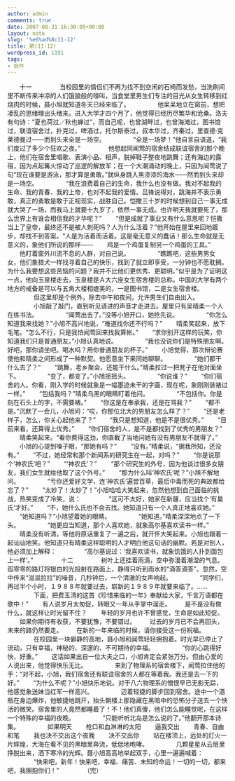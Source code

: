 ```yaml
---
author: admin
comments: true
date: 2007-08-31 16:30:09+00:00
layout: note
slug: '%e6%ad%8c11-12'
title: 歌(11-12)
wordpress_id: 1191
tags:
- 旧作
---
```


　　十一
　　
　　当校园里的情侣们不再为找不到空闲的石椅而发愁，当洗刷间里不断传来冲凉的人们饿狼般的嚎叫，当食堂里男生们专注的目光从女生转移到红烧肉的时候，聂小旭就知道冬天已经来临了。
　　
　　他呆呆地立在窗前，想把凌乱的思绪理出头绪来。进入大学才四个月了，他觉得已经历尽繁华和沧桑。洛夫有句诗：“夏也荷过／秋也蝉过”，而自己呢，也曾湖畔过，也曾海滩过，图书馆过，联谊宿舍过，扑克过，啤酒过，托尔斯泰过，叔本华过，齐秦过，里查德·克莱德曼过——而到头来全是一场空。
　　
　　“全是一场梦！”他自言自语道，“我们度过了多少个狂欢之夜。”
　　
　　他想起同闻莺的宿舍结成联谊宿舍的那个晚上，他们在宿舍里唱歌、表演小品、相声，脱掉鞋子整夜地跳舞；还有海边的露宿，因为点起篝火惊动了巡逻的解放军；在一个大潮涌动的晚上，只因为闻莺说了句“现在谁要是游泳，那才算是勇敢。”就纵身跳入黑漆漆的海水——然而到头来却是一场空。
　　
　　“我在浪费着自己的生命，我什么也没有做。我对不起我的生命、我的青春、我的上帝，也对不起我的爱情。吕锋说得对，跳海并不表示勇敢，真正的勇敢是敢于正视现实，战胜自己。恺撒三十岁的时候想到自己一事无成就大哭了一场，而我马上就要十九岁了，依然一事无成。也许明天我就要死了，那么世界上有谁会相信我的才华呢？”
　　“但是成就了事业又有什么意思呢？恺撒当上了皇帝，最终还不是被人刺死吗？人为什么活着？”他开始在屋里来回地踱步，却找不到答案。“人是为活着而活着。这是毫无意义的蠢话！那么生命就是无意义的，象他们所说的那样——
　　鸡是一个鸡蛋复制另一个鸡蛋的工具。”
　　他盯着窗外川流不息的人群，对自己说。
　　
　　“瞧瞧吧，这些男男女女，他们象猎犬一样找寻着自己的快乐，找到了就立即享受，一分钟也不愿耽搁。为什么我要想这些苦恼的问题？我并不比他们更优秀、更聪明。”似乎是为了证明这一点，他向玉泉楼走去，玉泉楼是Ａ大六座女生宿舍楼的总称。中国的大学有两个地方的戒备是可以与五角大楼相媲美的，一是图书馆，二是女生宿舍楼。
　　
　　但这里却是个例外，除去中午和夜间，允许男生们自由出入。
　　
　　小旭敲了敲门，直到听见请进的声音才走进去。屋里只有吴晴柔一个人在练书法。
　　
　　“闻莺出去了。”没等小旭开口，她抢先说。
　　
　　“你怎么知道我来找她？”小旭不高兴地说，“难道找你还不行吗？”
　　晴柔笑起来，放下毛笔。“怎么不行，只是我怕闻莺回来找我算帐。”
　　“求你别开这样的玩笑，你知道我们只是普通朋友。”小旭认真地说。
　　
　　“我也没说你们是特殊朋友啊。好吧，那你请坐吧。喝水吗？用你普通朋友的杯子。”
　　小旭觉得，那次辩论赛使他和晴柔之间形成了一种默契。他愿意坐下来同她聊聊。
　　
　　“她们都干什么去了？”
　　“跳舞，老乡聚会，还能干什么。”晴柔拉过一把凳子在他对面坐下。
　　
　　“变了，都变了。”小旭摇摇头。
　　
　　“你说谁？”
　　“你们宿舍的人。你看，刚入学的时候就象是一幅墨迹未干的字画，现在呢，象刚刚装裱过一样。”
　　“包括我吗？”晴柔乌黑的眼睛盯着他问。
　　
　　“不包括你。你是刻在石头上的字，不需要裱。”
　　“你这是在奉承我，还是在骂我？”
　　“都不是。”沉默了一会儿，小旭问：“哎，你那位北大的男朋友怎么样了？”
　　“还是老样子，怎么，你关心起他来了？”
　　“我只是想知道，他是不是很优秀。”
　　“目前来看，还算得上优秀。”
　　“你们宿舍的人，是不是都找到了优秀的男朋友？”
　　晴柔笑起来。“看你费得这劲，你直截了当地问她有没有男朋友不就得了。”
　　小旭的心提到嗓子眼，“那她有吗？”
　　“没有。”晴柔说，“据我所知，还没有。”
　　“不过，她经常和那个新闻系的研究生在一起，对吗？”
　　“你是说那个‘神农氏’吧？”
　　“‘神农氏’？”
　　“那个研究生的外号，因为他谈过很多女朋友，我们女生就给他取了这个外号。”
　　“那为什么叫‘神农氏’呢？”小旭不解地问。
　　
　　“亏你还爱好文学，连‘神农氏’遍尝百草，最后中毒而死的典故都给忘了？”
　　“太妙了！太妙了！”小旭哈哈大笑起来，忽然他想到自己面临的挑战，热笑变成了冷笑，说：
　　
　　“这可不太好，她家在新疆，应当找个‘有巢氏’才好。”
　　“不，她什么氏也不会去找。她知道只有一个人真正地喜欢她。”
　　“她知道吗？”小旭望着她的眼睛。
　　
　　“她知道。”晴柔深深地点了一下头。
　　
　　“她更应当知道，那个人喜欢她，就象高尔基喜欢读书一样。”
　　晴柔没有听清，等他将原话重复了一遍之后，就开怀大笑起来。小旭也跟着一起讪讪地笑。他知道只有晴柔这样聪明的人才明白他这句话的幽默。若是对别人，他必须加上解释：
　　
　　“高尔基说过：‘我喜欢读书，就象饥饿的人扑到面包上一样’。”
　　
　　十二
　　
　　树叶上还挂着雨滴，空中弥漫着潮湿的气息。孤零零的路灯将银白的光投射在路面上，静得只听到雨水的“滴答滴答”。忽然，空中传来“滋滋拉拉”的噪音，几秒钟后，一个清澈的女声响起。
　　
　　“同学们，再过半个小时，１９８８年就要过去，崭新的１９８９年就要来临了。……
　　
　　下面，把费玉清的这首《珍惜来临的一年》奉献给大家，千言万语都在歌中！”
　　有人说岁月太匆促，转眼又一年从手掌中溜走。
　　是不是没有做什么，就这样让时光留不住？
　　年轻的岁月也许不曾感觉，生命是如此短促。
　　如果你期待有收获，不要犹豫，不要错过。
　　过去的岁月已不会再回头，未来的路仍然要走。
　　在新的一年来临的时候，请你接受这一份祝福。
　　
　　在校园里一块僻静的高地，聂小旭和闻莺轻轻拥抱着。时光早已停止了流动，只有幸福，神秘的、深邃的、不可期待的幸福。
　　
　　“你的心跳得好快，好重。”
　　这话如果出自一位大夫之口，小旭肯定会紧张万分。但由心爱的人说出来，他觉得快乐无比。
　　
　　来到了物理系的宿舍楼下，闻莺拉住他的手：“对不起，小旭，我们宿舍还有联谊宿舍的人都在等着我。我还是去一下的好。”
　　“为什么不呢？”小旭快乐地说。对于八六物理系的憎恨早已无影无踪，他感觉象送妹当红军一样高兴。
　　
　　迈着轻捷的脚步回到宿舍。途中一个酒瓶在身边爆炸，他敏捷地跳开，抬头朝楼上那隐藏在黑暗中的恐怖分子送去一个快活的微笑。宿舍里的人竟然都睡着了！不！他们真傻，他们怎么能睡觉呢，在这样一个特殊的幸福的夜晚。
　　
　　“只能听听北岛是怎么说的了。”他翻开那本诗集。
　　
　　如果明天
　　枪口和血淋淋的太阳
　　逼我交出
　　青春、自由和笔
　　我也决不交出这个夜晚
　　决不交出你
　　站在楼顶上，远处的灯火一片辉煌，大海在看不见的黑暗里奔流，低低地咆哮。
　　
　　几颗星星从云层里挣脱出来，洒下寒冷的光辉。聂小旭高高地举起双手，心里一遍遍喊着：
　　
　　“快来吧，新年！快来吧，幸福、痛苦、未知的命运！一切的一切，都来吧，我拥抱你们！”
　　
　　（完） 
